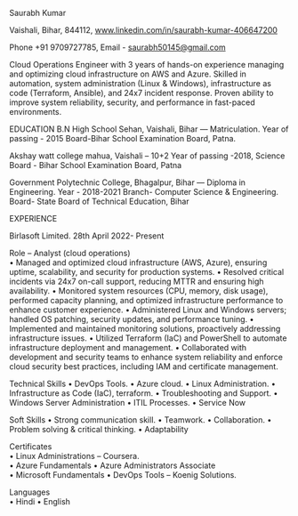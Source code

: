 Saurabh Kumar  

Vaishali, Bihar, 844112,  www.linkedin.com/in/saurabh-kumar-406647200

Phone +91 9709727785, Email - saurabh50145@gmail.com 


Cloud Operations Engineer with 3 years of hands-on experience managing and optimizing cloud infrastructure on AWS and Azure. Skilled in automation, system administration (Linux & Windows), infrastructure as code (Terraform, Ansible), and 24x7 incident response. Proven ability to improve system reliability, security, and performance in fast-paced environments.

EDUCATION 
B.N High School Sehan, Vaishali, Bihar — Matriculation. 
Year of passing - 2015
Board-Bihar School Examination Board, Patna.

Akshay watt college mahua, Vaishali – 10+2
Year of passing -2018, Science
Board - Bihar School Examination Board, Patna

Government Polytechnic College, Bhagalpur, Bihar —
Diploma in Engineering. 
Year - 2018-2021
Branch- Computer Science & Engineering.
Board- State Board of Technical Education, Bihar 

EXPERIENCE  

Birlasoft Limited.  	     28th April 2022- Present

Role – Analyst (cloud operations)  
•	Managed and optimized cloud infrastructure (AWS, Azure), ensuring uptime, scalability, and security for production systems.
•	Resolved critical incidents via 24x7 on-call support, reducing MTTR and ensuring high availability.
•	Monitored system resources (CPU, memory, disk usage), performed capacity planning, and optimized infrastructure performance to enhance customer experience.
•	Administered Linux and Windows servers; handled OS patching, security updates, and performance tuning.
•	Implemented and maintained monitoring solutions, proactively addressing infrastructure issues.
•	Utilized Terraform (IaC) and PowerShell to automate infrastructure deployment and management.
•	Collaborated with development and security teams to enhance system reliability and enforce cloud security best practices, including IAM and certificate management.

  
Technical Skills
•	DevOps Tools.
•	Azure cloud.
•	Linux Administration.
•	Infrastructure as Code (IaC), terraform.
•	Troubleshooting and Support.
•	Windows Server Administration
•	ITIL Processes.
•	Service Now


Soft Skills
•	Strong communication skill. 
•	Teamwork.
•	Collaboration.
•	Problem solving & critical thinking.
•	Adaptability
  
  Certificates  
•	Linux Administrations – Coursera.  
•	Azure Fundamentals 
•	Azure Administrators Associate  
•	Microsoft Fundamentals
•	DevOps Tools – Koenig 
Solutions. 
 
  Languages  
•	Hindi
•	English 
